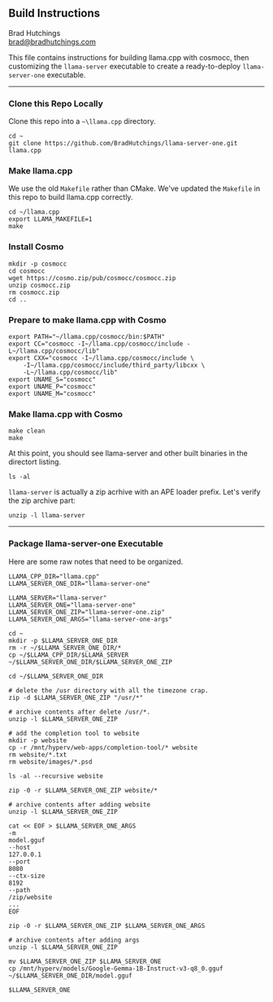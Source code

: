 ## Build Instructions

Brad Hutchings<br/>
brad@bradhutchings.com

This file contains instructions for building llama.cpp with cosmocc, then customizing the `llama-server` executable to create a ready-to-deploy `llama-server-one` executable.

---

### Clone this Repo Locally
Clone this repo into a `~\llama.cpp` directory.
```
cd ~
git clone https://github.com/BradHutchings/llama-server-one.git llama.cpp
```

### Make llama.cpp
We use the old `Makefile` rather than CMake. We've updated the `Makefile` in this repo to build llama.cpp correctly.
```
cd ~/llama.cpp
export LLAMA_MAKEFILE=1
make
```

### Install Cosmo
```
mkdir -p cosmocc
cd cosmocc
wget https://cosmo.zip/pub/cosmocc/cosmocc.zip
unzip cosmocc.zip
rm cosmocc.zip
cd ..
```

### Prepare to make llama.cpp with Cosmo
```
export PATH="~/llama.cpp/cosmocc/bin:$PATH"
export CC="cosmocc -I~/llama.cpp/cosmocc/include -L~/llama.cpp/cosmocc/lib"
export CXX="cosmocc -I~/llama.cpp/cosmocc/include \
    -I~/llama.cpp/cosmocc/include/third_party/libcxx \
    -L~/llama.cpp/cosmocc/lib"
export UNAME_S="cosmocc"
export UNAME_P="cosmocc"
export UNAME_M="cosmocc"
```

### Make llama.cpp with Cosmo
```
make clean
make
```

At this point, you should see llama-server and other built binaries in the directort listing.
```
ls -al
```

`llama-server` is actually a zip acrhive with an APE loader prefix. Let's verify the zip archive part:
```
unzip -l llama-server
```

---
### Package llama-server-one Executable

Here are some raw notes that need to be organized.
```
LLAMA_CPP_DIR="llama.cpp"
LLAMA_SERVER_ONE_DIR="llama-server-one"

LLAMA_SERVER="llama-server"
LLAMA_SERVER_ONE="llama-server-one"
LLAMA_SERVER_ONE_ZIP="llama-server-one.zip"
LLAMA_SERVER_ONE_ARGS="llama-server-one-args"

cd ~
mkdir -p $LLAMA_SERVER_ONE_DIR
rm -r ~/$LLAMA_SERVER_ONE_DIR/*
cp ~/$LLAMA_CPP_DIR/$LLAMA_SERVER ~/$LLAMA_SERVER_ONE_DIR/$LLAMA_SERVER_ONE_ZIP

cd ~/$LLAMA_SERVER_ONE_DIR

# delete the /usr directory with all the timezone crap.
zip -d $LLAMA_SERVER_ONE_ZIP "/usr/*"

# archive contents after delete /usr/*.
unzip -l $LLAMA_SERVER_ONE_ZIP 

# add the completion tool to website
mkdir -p website
cp -r /mnt/hyperv/web-apps/completion-tool/* website
rm website/*.txt
rm website/images/*.psd

ls -al --recursive website

zip -0 -r $LLAMA_SERVER_ONE_ZIP website/*

# archive contents after adding website
unzip -l $LLAMA_SERVER_ONE_ZIP 

cat << EOF > $LLAMA_SERVER_ONE_ARGS
-m
model.gguf
--host
127.0.0.1
--port
8080
--ctx-size
8192
--path
/zip/website
...
EOF

zip -0 -r $LLAMA_SERVER_ONE_ZIP $LLAMA_SERVER_ONE_ARGS

# archive contents after adding args
unzip -l $LLAMA_SERVER_ONE_ZIP 

mv $LLAMA_SERVER_ONE_ZIP $LLAMA_SERVER_ONE
cp /mnt/hyperv/models/Google-Gemma-1B-Instruct-v3-q8_0.gguf ~/$LLAMA_SERVER_ONE_DIR/model.gguf

$LLAMA_SERVER_ONE
```


